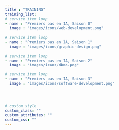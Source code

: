 ```yaml
---
title : "TRAINING"
training_list:
# service item loop
- name : "Premiers pas en IA, Saison 0"
  image : "images/icons/web-development.png"
  
# service item loop
- name : "Premiers pas en IA, Saison 1"
  image : "images/icons/graphic-design.png"
  
# service item loop
- name : "Premiers pas en IA, Saison 2"
  image : "images/icons/dbms.png"
  
# service item loop
- name : "Premiers pas en IA, Saison 3"
  image : "images/icons/software-development.png"
  



# custom style
custom_class: "" 
custom_attributes: "" 
custom_css: ""
---
```

